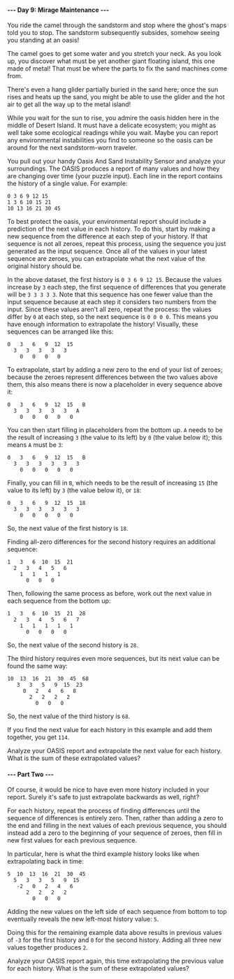 ﻿#### --- Day 9: Mirage Maintenance ---
You ride the camel through the sandstorm and stop where the ghost's maps told you to stop. The sandstorm subsequently subsides, somehow seeing you standing at an oasis!

The camel goes to get some water and you stretch your neck. As you look up, you discover what must be yet another giant floating island, this one made of metal! That must be where the parts to fix the sand machines come from.

There's even a hang glider partially buried in the sand here; once the sun rises and heats up the sand, you might be able to use the glider and the hot air to get all the way up to the metal island!

While you wait for the sun to rise, you admire the oasis hidden here in the middle of Desert Island. It must have a delicate ecosystem; you might as well take some ecological readings while you wait. Maybe you can report any environmental instabilities you find to someone so the oasis can be around for the next sandstorm-worn traveler.

You pull out your handy Oasis And Sand Instability Sensor and analyze your surroundings. The OASIS produces a report of many values and how they are changing over time (your puzzle input). Each line in the report contains the history of a single value. For example:

```
0 3 6 9 12 15
1 3 6 10 15 21
10 13 16 21 30 45
```
To best protect the oasis, your environmental report should include a prediction of the next value in each history. To do this, start by making a new sequence from the difference at each step of your history. If that sequence is not all zeroes, repeat this process, using the sequence you just generated as the input sequence. Once all of the values in your latest sequence are zeroes, you can extrapolate what the next value of the original history should be.

In the above dataset, the first history is `0 3 6 9 12 15`. Because the values increase by `3` each step, the first sequence of differences that you generate will be `3 3 3 3 3`. Note that this sequence has one fewer value than the input sequence because at each step it considers two numbers from the input. Since these values aren't all zero, repeat the process: the values differ by `0` at each step, so the next sequence is `0 0 0 0`. This means you have enough information to extrapolate the history! Visually, these sequences can be arranged like this:

```
0   3   6   9  12  15
  3   3   3   3   3
    0   0   0   0
```
To extrapolate, start by adding a new zero to the end of your list of zeroes; because the zeroes represent differences between the two values above them, this also means there is now a placeholder in every sequence above it:

```
0   3   6   9  12  15   B
  3   3   3   3   3   A
    0   0   0   0   0
```
You can then start filling in placeholders from the bottom up. `A` needs to be the result of increasing `3` (the value to its left) by `0` (the value below it); this means `A` must be `3`:
```
0   3   6   9  12  15   B
  3   3   3   3   3   3
    0   0   0   0   0
```
Finally, you can fill in `B`, which needs to be the result of increasing `15` (the value to its left) by `3` (the value below it), or `18`:
```
0   3   6   9  12  15  18
  3   3   3   3   3   3
    0   0   0   0   0
```
So, the next value of the first history is `18`.

Finding all-zero differences for the second history requires an additional sequence:
```
1   3   6  10  15  21
  2   3   4   5   6
    1   1   1   1
      0   0   0
```
Then, following the same process as before, work out the next value in each sequence from the bottom up:
```
1   3   6  10  15  21  28
  2   3   4   5   6   7
    1   1   1   1   1
      0   0   0   0
```
So, the next value of the second history is `28`.

The third history requires even more sequences, but its next value can be found the same way:
```
10  13  16  21  30  45  68
   3   3   5   9  15  23
     0   2   4   6   8
       2   2   2   2
         0   0   0
```
So, the next value of the third history is `68`.

If you find the next value for each history in this example and add them together, you get `114`.

Analyze your OASIS report and extrapolate the next value for each history. What is the sum of these extrapolated values?

#### --- Part Two ---
Of course, it would be nice to have even more history included in your report. Surely it's safe to just extrapolate backwards as well, right?

For each history, repeat the process of finding differences until the sequence of differences is entirely zero. Then, rather than adding a zero to the end and filling in the next values of each previous sequence, you should instead add a zero to the beginning of your sequence of zeroes, then fill in new first values for each previous sequence.

In particular, here is what the third example history looks like when extrapolating back in time:

```
5  10  13  16  21  30  45
  5   3   3   5   9  15
   -2   0   2   4   6
      2   2   2   2
        0   0   0
```
Adding the new values on the left side of each sequence from bottom to top eventually reveals the new left-most history value: `5`.

Doing this for the remaining example data above results in previous values of `-3` for the first history and `0` for the second history. Adding all three new values together produces `2`.

Analyze your OASIS report again, this time extrapolating the previous value for each history. What is the sum of these extrapolated values?